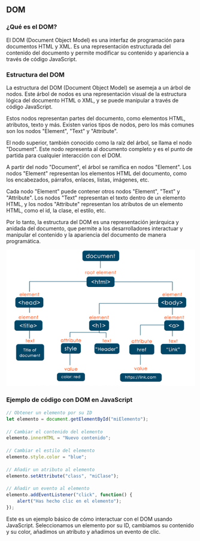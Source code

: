 
## DOM

### ¿Qué es el DOM?

El DOM (Document Object Model) es una interfaz de programación para documentos HTML y XML. Es una representación estructurada del contenido del documento y permite modificar su contenido y apariencia a través de código JavaScript.

### Estructura del DOM

La estructura del DOM (Document Object Model) se asemeja a un árbol de nodos. Este árbol de nodos es una representación visual de la estructura lógica del documento HTML o XML, y se puede manipular a través de código JavaScript.

Estos nodos representan partes del documento, como elementos HTML, atributos, texto y más. Existen varios tipos de nodos, pero los más comunes son los nodos "Element", "Text" y "Attribute".

El nodo superior, también conocido como la raíz del árbol, se llama el nodo "Document". Este nodo representa al documento completo y es el punto de partida para cualquier interacción con el DOM.

A partir del nodo "Document", el árbol se ramifica en nodos "Element". Los nodos "Element" representan los elementos HTML del documento, como los encabezados, párrafos, enlaces, listas, imágenes, etc.

Cada nodo "Element" puede contener otros nodos "Element", "Text" y "Attribute". Los nodos "Text" representan el texto dentro de un elemento HTML, y los nodos "Attribute" representan los atributos de un elemento HTML, como el id, la clase, el estilo, etc.

Por lo tanto, la estructura del DOM es una representación jerárquica y anidada del documento, que permite a los desarrolladores interactuar y manipular el contenido y la apariencia del documento de manera programática.

![dom.png](../images/dom.png)

### Ejemplo de código con DOM en JavaScript

```js
// Obtener un elemento por su ID
let elemento = document.getElementById("miElemento");

// Cambiar el contenido del elemento
elemento.innerHTML = "Nuevo contenido";

// Cambiar el estilo del elemento
elemento.style.color = "blue";

// Añadir un atributo al elemento
elemento.setAttribute("class", "miClase");

// Añadir un evento al elemento
elemento.addEventListener("click", function() {
    alert("Has hecho clic en el elemento");
});
```

Este es un ejemplo básico de cómo interactuar con el DOM usando JavaScript. Seleccionamos un elemento por su ID, cambiamos su contenido y su color, añadimos un atributo y añadimos un evento de clic.